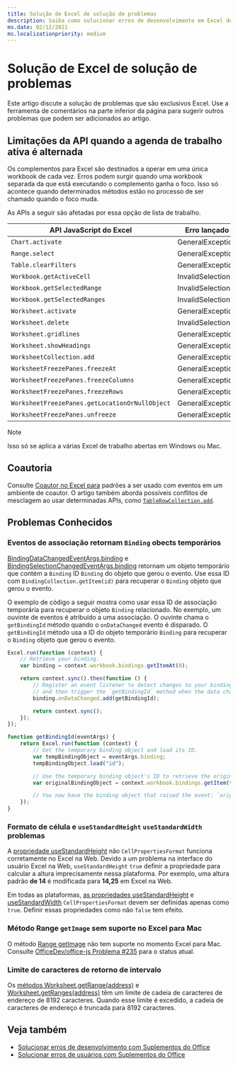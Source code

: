 ```yaml
---
title: Solução de Excel de solução de problemas
description: Saiba como solucionar erros de desenvolvimento em Excel de complementos.
ms.date: 02/12/2021
ms.localizationpriority: medium
---
```


# <a name="troubleshooting-excel-add-ins"></a>Solução de Excel de solução de problemas

Este artigo discute a solução de problemas que são exclusivos Excel. Use a ferramenta de comentários na parte inferior da página para sugerir outros problemas que podem ser adicionados ao artigo.

## <a name="api-limitations-when-the-active-workbook-switches"></a>Limitações da API quando a agenda de trabalho ativa é alternada

Os complementos para Excel são destinados a operar em uma única workbook de cada vez. Erros podem surgir quando uma workbook separada da que está executando o complemento ganha o foco. Isso só acontece quando determinados métodos estão no processo de ser chamado quando o foco muda.

As APIs a seguir são afetadas por essa opção de lista de trabalho.

|API JavaScript do Excel | Erro lançado |
|--|--|
| `Chart.activate` | GeneralException |
| `Range.select` | GeneralException |
| `Table.clearFilters` | GeneralException |
| `Workbook.getActiveCell`  | InvalidSelection|
| `Workbook.getSelectedRange` | InvalidSelection|
| `Workbook.getSelectedRanges`  | InvalidSelection|
| `Worksheet.activate` | GeneralException |
| `Worksheet.delete`  | InvalidSelection|
| `Worksheet.gridlines` | GeneralException |
| `Worksheet.showHeadings` | GeneralException |
| `WorksheetCollection.add` | GeneralException |
| `WorksheetFreezePanes.freezeAt` | GeneralException |
| `WorksheetFreezePanes.freezeColumns` | GeneralException |
| `WorksheetFreezePanes.freezeRows` | GeneralException |
| `WorksheetFreezePanes.getLocationOrNullObject`| GeneralException |
| `WorksheetFreezePanes.unfreeze` | GeneralException |

> [!NOTE]
> Isso só se aplica a várias Excel de trabalho abertas em Windows ou Mac.

## <a name="coauthoring"></a>Coautoria

Consulte [Coautor no Excel para](co-authoring-in-excel-add-ins.md) padrões a ser usado com eventos em um ambiente de coautor. O artigo também aborda possíveis conflitos de mesclagem ao usar determinadas APIs, como [`TableRowCollection.add`](/javascript/api/excel/excel.tablerowcollection#excel-excel-tablerowcollection-add-member(1)).

## <a name="known-issues"></a>Problemas Conhecidos

### <a name="binding-events-return-temporary-binding-obects"></a>Eventos de associação retornam `Binding` obects temporários

[BindingDataChangedEventArgs.binding](/javascript/api/excel/excel.bindingdatachangedeventargs#excel-excel-bindingdatachangedeventargs-binding-member) e [BindingSelectionChangedEventArgs.binding](/javascript/api/excel/excel.bindingselectionchangedeventargs#excel-excel-bindingselectionchangedeventargs-binding-member) retornam um objeto temporário que contém a `Binding` ID `Binding` do objeto que gerou o evento. Use essa ID com `BindingCollection.getItem(id)` para recuperar o `Binding` objeto que gerou o evento.

O exemplo de código a seguir mostra como usar essa ID de associação temporária para recuperar o objeto `Binding` relacionado. No exemplo, um ouvinte de eventos é atribuído a uma associação. O ouvinte chama o `getBindingId` método quando o `onDataChanged` evento é disparado. O `getBindingId` método usa a ID do objeto temporário `Binding` para recuperar o `Binding` objeto que gerou o evento.

```js
Excel.run(function (context) {
    // Retrieve your binding.
    var binding = context.workbook.bindings.getItemAt(0);

    return context.sync().then(function () {
        // Register an event listener to detect changes to your binding
        // and then trigger the `getBindingId` method when the data changes. 
        binding.onDataChanged.add(getBindingId);

        return context.sync();
    });
});

function getBindingId(eventArgs) {
    return Excel.run(function (context) {
        // Get the temporary binding object and load its ID. 
        var tempBindingObject = eventArgs.binding;
        tempBindingObject.load("id");

        // Use the temporary binding object's ID to retrieve the original binding object. 
        var originalBindingObject = context.workbook.bindings.getItem(tempBindingObject.id);

        // You now have the binding object that raised the event: `originalBindingObject`. 
    });
}
```

### <a name="cell-format-usestandardheight-and-usestandardwidth-issues"></a>Formato de célula e `useStandardHeight` `useStandardWidth` problemas

A [propriedade useStandardHeight](/javascript/api/excel/excel.cellpropertiesformat#excel-excel-cellpropertiesformat-usestandardheight-member) não `CellPropertiesFormat` funciona corretamente no Excel na Web. Devido a um problema na interface do usuário Excel na Web, `useStandardHeight` `true` definir a propriedade para calcular a altura imprecisamente nessa plataforma. Por exemplo, uma altura padrão **de 14** é modificada para **14,25** em Excel na Web.

Em todas as plataformas, [as propriedades useStandardHeight](/javascript/api/excel/excel.cellpropertiesformat#excel-excel-cellpropertiesformat-usestandardheight-member) e [useStandardWidth](/javascript/api/excel/excel.cellpropertiesformat#excel-excel-cellpropertiesformat-usestandardwidth-member) `CellPropertiesFormat` devem ser definidas apenas como `true`. Definir essas propriedades como não `false` tem efeito. 

### <a name="range-getimage-method-unsupported-on-excel-for-mac"></a>Método Range `getImage` sem suporte no Excel para Mac

O método [Range getImage](/javascript/api/excel/excel.range#excel-excel-range-getimage-member(1)) não tem suporte no momento Excel para Mac. Consulte [OfficeDev/office-js Problema #235](https://github.com/OfficeDev/office-js/issues/235) para o status atual.

### <a name="range-return-character-limit"></a>Limite de caracteres de retorno de intervalo

Os [métodos Worksheet.getRange(address)](/javascript/api/excel/excel.worksheet#excel-excel-worksheet-getrange-member(1)) e [Worksheet.getRanges(address)](/javascript/api/excel/excel.worksheet#excel-excel-worksheet-getranges-member(1)) têm um limite de cadeia de caracteres de endereço de 8192 caracteres. Quando esse limite é excedido, a cadeia de caracteres de endereço é truncada para 8192 caracteres.

## <a name="see-also"></a>Veja também

- [Solucionar erros de desenvolvimento com Suplementos do Office](../testing/troubleshoot-development-errors.md)
- [Solucionar erros de usuários com Suplementos do Office](../testing/testing-and-troubleshooting.md)
